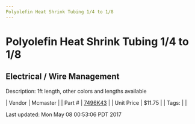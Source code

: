 ```yaml
---
Polyolefin Heat Shrink Tubing 1/4 to 1/8
---
```


# Polyolefin Heat Shrink Tubing 1/4 to 1/8
## Electrical / Wire Management
Description: 	1ft length, other colors and lengths available 

| Vendor | Mcmaster | 
| Part # | [7496K43](https://www.mcmaster.com/#7496K43) | 
| Unit Price | $11.75 | 
| Tags: |  | 

Last updated: Mon May 08 00:53:06 PDT 2017